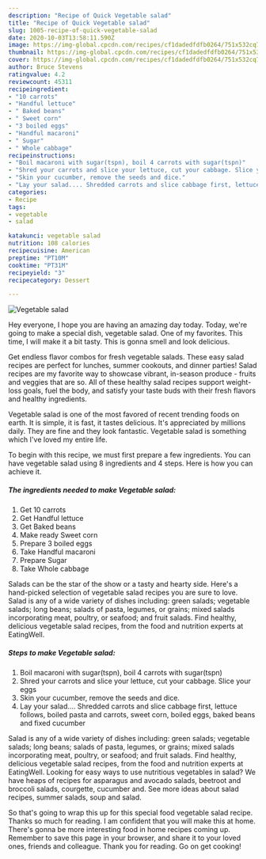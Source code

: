 ```yaml
---
description: "Recipe of Quick Vegetable salad"
title: "Recipe of Quick Vegetable salad"
slug: 1005-recipe-of-quick-vegetable-salad
date: 2020-10-03T13:58:11.590Z
image: https://img-global.cpcdn.com/recipes/cf1dadedfdfb0264/751x532cq70/vegetable-salad-recipe-main-photo.jpg
thumbnail: https://img-global.cpcdn.com/recipes/cf1dadedfdfb0264/751x532cq70/vegetable-salad-recipe-main-photo.jpg
cover: https://img-global.cpcdn.com/recipes/cf1dadedfdfb0264/751x532cq70/vegetable-salad-recipe-main-photo.jpg
author: Bruce Stevens
ratingvalue: 4.2
reviewcount: 45311
recipeingredient:
- "10 carrots"
- "Handful lettuce"
- " Baked beans"
- " Sweet corn"
- "3 boiled eggs"
- "Handful macaroni"
- " Sugar"
- " Whole cabbage"
recipeinstructions:
- "Boil macaroni with sugar(tspn), boil 4 carrots with sugar(tspn)"
- "Shred your carrots and slice your lettuce, cut your cabbage. Slice your eggs"
- "Skin your cucumber, remove the seeds and dice."
- "Lay your salad.... Shredded carrots and slice cabbage first, lettuce follows, boiled pasta and carrots, sweet corn, boiled eggs, baked beans and fixed cucumber"
categories:
- Recipe
tags:
- vegetable
- salad

katakunci: vegetable salad 
nutrition: 108 calories
recipecuisine: American
preptime: "PT10M"
cooktime: "PT31M"
recipeyield: "3"
recipecategory: Dessert

---
```



![Vegetable salad](https://img-global.cpcdn.com/recipes/cf1dadedfdfb0264/751x532cq70/vegetable-salad-recipe-main-photo.jpg)

Hey everyone, I hope you are having an amazing day today. Today, we're going to make a special dish, vegetable salad. One of my favorites. This time, I will make it a bit tasty. This is gonna smell and look delicious.

Get endless flavor combos for fresh vegetable salads. These easy salad recipes are perfect for lunches, summer cookouts, and dinner parties! Salad recipes are my favorite way to showcase vibrant, in-season produce - fruits and veggies that are so. All of these healthy salad recipes support weight-loss goals, fuel the body, and satisfy your taste buds with their fresh flavors and healthy ingredients.

Vegetable salad is one of the most favored of recent trending foods on earth. It is simple, it is fast, it tastes delicious. It's appreciated by millions daily. They are fine and they look fantastic. Vegetable salad is something which I've loved my entire life.


To begin with this recipe, we must first prepare a few ingredients. You can have vegetable salad using 8 ingredients and 4 steps. Here is how you can achieve it.

<!--inarticleads1-->

##### The ingredients needed to make Vegetable salad:

1. Get 10 carrots
1. Get Handful lettuce
1. Get  Baked beans
1. Make ready  Sweet corn
1. Prepare 3 boiled eggs
1. Take Handful macaroni
1. Prepare  Sugar
1. Take  Whole cabbage


Salads can be the star of the show or a tasty and hearty side. Here&#39;s a hand-picked selection of vegetable salad recipes you are sure to love. Salad is any of a wide variety of dishes including: green salads; vegetable salads; long beans; salads of pasta, legumes, or grains; mixed salads incorporating meat, poultry, or seafood; and fruit salads. Find healthy, delicious vegetable salad recipes, from the food and nutrition experts at EatingWell. 

<!--inarticleads2-->

##### Steps to make Vegetable salad:

1. Boil macaroni with sugar(tspn), boil 4 carrots with sugar(tspn)
1. Shred your carrots and slice your lettuce, cut your cabbage. Slice your eggs
1. Skin your cucumber, remove the seeds and dice.
1. Lay your salad.... Shredded carrots and slice cabbage first, lettuce follows, boiled pasta and carrots, sweet corn, boiled eggs, baked beans and fixed cucumber


Salad is any of a wide variety of dishes including: green salads; vegetable salads; long beans; salads of pasta, legumes, or grains; mixed salads incorporating meat, poultry, or seafood; and fruit salads. Find healthy, delicious vegetable salad recipes, from the food and nutrition experts at EatingWell. Looking for easy ways to use nutritious vegetables in salad? We have heaps of recipes for asparagus and avocado salads, beetroot and broccoli salads, courgette, cucumber and. See more ideas about salad recipes, summer salads, soup and salad. 

So that's going to wrap this up for this special food vegetable salad recipe. Thanks so much for reading. I am confident that you will make this at home. There's gonna be more interesting food in home recipes coming up. Remember to save this page in your browser, and share it to your loved ones, friends and colleague. Thank you for reading. Go on get cooking!
